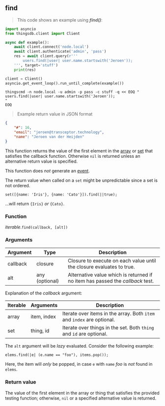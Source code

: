 ## find

> This code shows an example using ***find()***:

```python
import asyncio
from thingsdb.client import Client

async def example():
    await client.connect('node.local')
    await client.authenticate('admin', 'pass')
    res = await client.query(r'''
        users.find(|user| user.name.startswith('Jeroen'));
    ''', target='stuff')
    print(res)

client = Client()
asyncio.get_event_loop().run_until_complete(example())
```

```shell
thingscmd -n node.local -u admin -p pass -c stuff -q << EOQ "
users.find(|user| user.name.startswith('Jeroen'));
"
EOQ
```

> Example return value in JSON format

```json
{
    "#": 16,
    "email": "jeroen@transceptor.technology",
    "name": "Jeroen van der Heijden"
}
```

This function returns the value of the first element in the [array](#array-type) or [set](#set-type) that satisfies the callback function.
Otherwise `nil` is returned unless an alternative return value is specified.

This function does *not* generate an [event](#events).

<aside class="notice">
The return value when called on a <code>set</code> might be unpredictable since a set is not ordered.
<p><code>set([{name: 'Iris'}, {name: 'Cato'}]).find(||true);</code></p>
<p>...will return <code>{Iris}</code> <i>or</i> <code>{Cato}</code>.</p>
</aside>


### Function
*iterable*.`find(callback, [alt])`

### Arguments
Argument | Type | Description
-------- | ---- | -----------
callback | closure | Closure to execute on each value until the closure evaluates to true.
alt | any (optional) | Alternative value which is returned if no item has passed the *callback* test.

Explanation of the *callback* argument:

Iterable | Arguments   | Description
-------- | ----------- | -----------
array    | item, index | Iterate over items in the array. Both `item` and `index` are optional.
set      | thing, id   | Iterate over things in the set. Both `thing` and `id` are optional.

<aside class="notice">
The <code>alt</code> argument will be <i>lazy</i> evaluated. Consider the following example:
<p><code>elems.find(|e| (e.name == "foo"), items.pop());</code><p>
Here, the item will <i>only</i> be popped, in case <code>e</code> with <code>name</code> <i>foo</i> is <i>not</i> found in <code>elems</code>.
</aside>

### Return value
The value of the first element in the array or thing that satisfies the provided testing function;
otherwise, `nil` or a specified alternative value is returned.
